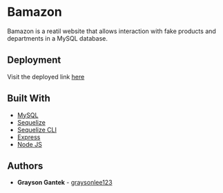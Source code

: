 # Bamazon

Bamazon is a reatil website that allows interaction with fake products and departments in a MySQL database.

## Deployment

Visit the deployed link [here](https://murmuring-fortress-49853.herokuapp.com/)

## Built With

* [MySQL](https://www.mysql.com/)
* [Sequelize](https://www.npmjs.com/package/sequelize)
* [Sequelize CLI](https://www.npmjs.com/package/sequelize-cli)
* [Express](https://www.npmjs.com/package/express)
* [Node JS](https://nodejs.org/en/)

## Authors

* **Grayson Gantek** - [graysonlee123](https://github.com/graysonlee123)